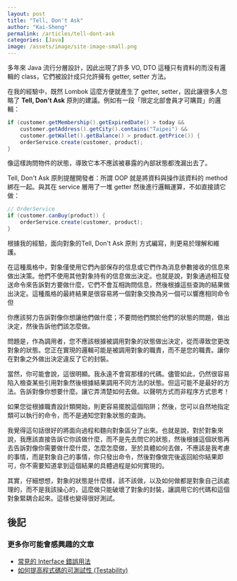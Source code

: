 ```yaml
---
layout: post
title: "Tell, Don't Ask"
author: "Kai-Sheng"
permalink: /articles/tell-dont-ask
categories: [Java]
image: /assets/image/site-image-small.png
--- 
```

  
多年來 Java 流行分層設計，因此出現了許多 VO, DTO 這種只有資料的而沒有邏輯的 class，它們被設計成只允許擁有 getter, setter 方法。


在我的經驗中，既然 Lombok 這麼方便就產生了 getter, setter，因此讓很多人忽略了 **Tell, Don't Ask** 原則的建議。例如有一段「限定北部會員才可購買」的邏輯：

```java
if (customer.getMembership().getExpiredDate() > today &&
    customer.getAddress().getCity().contains("Taipei") &&
    customer.getWallet().getBalance() > product.getPrice()) {
    orderService.create(customer, product);
}
```
像這樣詢問物件的狀態，導致它本不應該被暴露的內部狀態都洩漏出去了。

Tell, Don't Ask 原則提醒開發者：所謂 OOP 就是將資料與操作該資料的 method 綁在一起。與其在 service 層用了一堆 getter 然後進行邏輯運算，不如直接請它做：


```java
// OrderService
if (customer.canBuy(product)) {
    orderService.create(customer, product);
}    
```

根據我的經驗，面向對象的Tell, Don't Ask 原則 方式編寫，則更易於理解和維護。

在這種風格中，對象僅使用它們內部保存的信息或它們作為消息參數接收的信息來做出決策。他們不使用其他對象持有的信息做出決定。也就是說，對象通過相互發送命令來告訴對方要做什麼，它們不會互相詢問信息，然後根據這些查詢的結果做出決定。這種風格的最終結果是很容易將一個對象交換為另一個可以響應相同命令但


你應該努力告訴對像你想讓他們做什麼；不要問他們關於他們的狀態的問題，做出決定，然後告訴他們該怎麼做。

問題是，作為調用者，您不應該根據被調用對象的狀態做出決定，從而導致您更改對象的狀態。您正在實現的邏輯可能是被調用對象的職責，而不是您的職責。讓你在對象之外做出決定違反了它的封裝。

當然，你可能會說，這很明顯。我永遠不會寫那樣的代碼。儘管如此，仍然很容易陷入檢查某些引用對象然後根據結果調用不同方法的狀態。但這可能不是最好的方法。告訴對像你想要什麼。讓它弄清楚如何去做。以聲明方式而非程序方式思考！

如果您從根據職責設計類開始，則更容易擺脫這個陷阱；然後，您可以自然地指定類可以執行的命令，而不是通知您對象狀態的查詢。


我覺得這句話很好的將面向過程和麵向對象區分了出來。也就是說，對於對象來說，我應該直接告訴它你該做什麼，而不是先去問它的狀態，然後根據這個狀態再去告訴對像你需要做什麼什麼，怎麼怎麼做，至於具體如何去做，不應該是我考慮的事情，而是對象自己的事情，你只發出命令，然後對像做完後返回給你結果即可，你不需要知道拿到這個結果的具體過程是如何實現的。 
  
 其實，仔細想想，對象的狀態是什麼樣，該不該做，以及如何做都是對象自己該處理的，而不是我該操心的，這麼做只能破壞了對象的封裝，讓調用它的代碼和這個對象緊耦合起來。這樣也變得很好測試。
 
 
 

## **後記**
 
 
### **更多你可能會感興趣的文章**
- [常見的 Interface 錯誤用法](/articles/anti-pattern-of-java-interface-impl-style)
- [如何提高程式碼的可測試性 (Testability)](/articles/testability)
